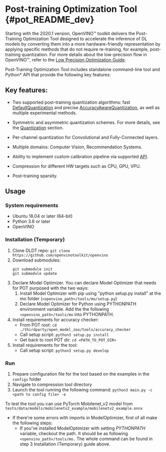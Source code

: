 # Post-training Optimization Tool {#pot_README_dev}

Starting with the 2020.1 version, OpenVINO&trade; toolkit delivers the Post-Training Optimization Tool designed to accelerate the inference of DL models by converting them into a more hardware-friendly representation by applying specific methods that do not require re-training, for example, post-training quantization.
For more details about the low-precision flow in OpenVINO&trade;, refer to the [Low Precision Optimization Guide](docs/LowPrecisionOptimizationGuide.md).

Post-Training Optimization Tool includes standalone command-line tool and Python* API that provide the following key features:

## Key features:

* Two supported post-training quantization algorithms: fast [DefaultQuantization](openvino/tools/pot/algorithms/quantization/default/README.md) and precise [AccuracyAwareQuantization](openvino/tools/pot/algorithms/quantization/accuracy_aware/README.md), as well as multiple experimental methods.

* Symmetric and asymmetric quantization schemes. For more details, see the [Quantization](openvino/tools/pot/algorithms/quantization/README.md) section.
* Per-channel quantization for Convolutional and Fully-Connected layers.
* Multiple domains: Computer Vision, Recommendation Systems.
* Ability to implement custom calibration pipeline via supported [API](openvino/tools/pot/api/README.md).
* Compression for different HW targets such as CPU, GPU, VPU.
* Post-training sparsity.

## Usage

### System requirements
- Ubuntu 18.04 or later (64-bit)
- Python 3.6 or later
- OpenVINO

### Installation (Temporary)
1) Clone DLDT repo: `git clone https://github.com/openvinotoolkit/openvino`
2) Download submodules:
   ```
   git submodule init
   git submodule update
   ```
3) Declare Model Optimizer. 
    You can declare Model Optimizer that needs for POT purposed with the two ways:
    1. Install Model Optimizer with pip using "python setup.py install" at the mo folder (`<openvino_path>/tools/mo/setup.py`)
    2. Declare Model Optimizer for Python using PYTHONPATH environment variable. Add the the following `<openvino_path>/tools/mo` into PYTHONPATH.
4) Install requirements for accuracy checker:
    - From POT root: `cd ./thirdparty/open_model_zoo/tools/accuracy_checker`
    - Call setup script: `python3 setup.py install`
    - Get back to root POT dir: `cd <PATH_TO_POT_DIR>`
5) Install requirements for the tool:
    - Call setup script: `python3 setup.py develop`

### Run
1) Prepare configuration file for the tool based on the examples in the `configs` folder
2) Navigate to compression tool directory
3) Launch the tool running the following command:
    `python3 main.py -c <path to config file> -e`

To test the tool you can use PyTorch Mobilenet_v2 model from `tests/data/models/mobilenetv2_example/mobilenetv2_example.onnx`

- If there're some errors with imports in ModelOptimizer, first of all make the following steps:
    - If you've installed ModelOptimizer with setting _PYTHONPATH_ variable, checkout the path. It should be as following `<openvino_path>/tools/mo.` The whole command can be found in step 3 Installation (Temporary) guide above.
